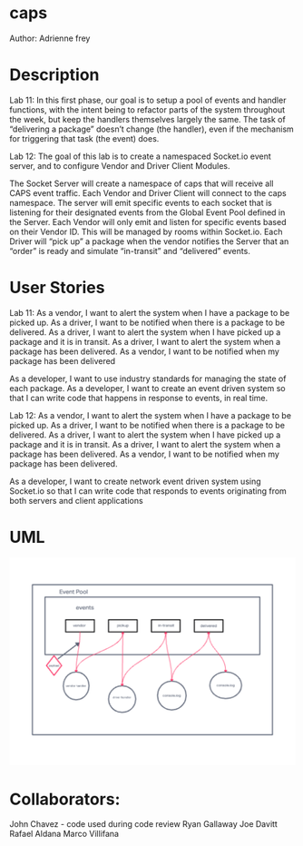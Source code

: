 # caps
Author: Adrienne frey

# Description

Lab 11:
 In this first phase, our goal is to setup a pool of events and handler functions, with the intent being to refactor parts of the system throughout the week, but keep the handlers themselves largely the same. The task of “delivering a package” doesn’t change (the handler), even if the mechanism for triggering that task (the event) does.

Lab 12:
The goal of this lab is to create a namespaced Socket.io event server, and to configure Vendor and Driver Client Modules.

The Socket Server will create a namespace of caps that will receive all CAPS event traffic.
Each Vendor and Driver Client will connect to the caps namespace.
The server will emit specific events to each socket that is listening for their designated events from the Global Event Pool defined in the Server.
Each Vendor will only emit and listen for specific events based on their Vendor ID. This will be managed by rooms within Socket.io.
Each Driver will “pick up” a package when the vendor notifies the Server that an “order” is ready and simulate “in-transit” and “delivered” events.


# User Stories

Lab 11:
As a vendor, I want to alert the system when I have a package to be picked up. As a driver, I want to be notified when there is a package to be delivered.
As a driver, I want to alert the system when I have picked up a package and it is in transit. As a driver, I want to alert the system when a package has been delivered.
As a vendor, I want to be notified when my package has been delivered

As a developer, I want to use industry standards for managing the state of each package. As a developer, I want to create an event driven system so that I can write code that happens in response to events, in real time.

Lab 12:
As a vendor, I want to alert the system when I have a package to be picked up. As a driver, I want to be notified when there is a package to be delivered. As a driver, I want to alert the system when I have picked up a package and it is in transit. As a driver, I want to alert the system when a package has been delivered. As a vendor, I want to be notified when my package has been delivered.

As a developer, I want to create network event driven system using Socket.io so that I can write code that responds to events originating from both servers and client applications

# UML

![LAB 11 & 12](assets/Lab11UML.png)

# Collaborators:
John Chavez - code used during code review
Ryan Gallaway
Joe Davitt 
Rafael Aldana
Marco Villifana
